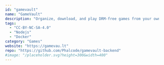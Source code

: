 ```yaml
---
id: "gamevault"
name: "GameVault"
description: "Organize, download, and play DRM-free games from your own server, complete with metadata enrichment and user-friendly interface."
tags:
  - "CC-BY-NC-SA-4.0"
  - "Nodejs"
  - "Docker"
category: "Games"
website: "https://gamevau.lt"
repo: "https://github.com/Phalcode/gamevault-backend"
#image: "/placeholder.svg?height=300&width=400"
---
```


